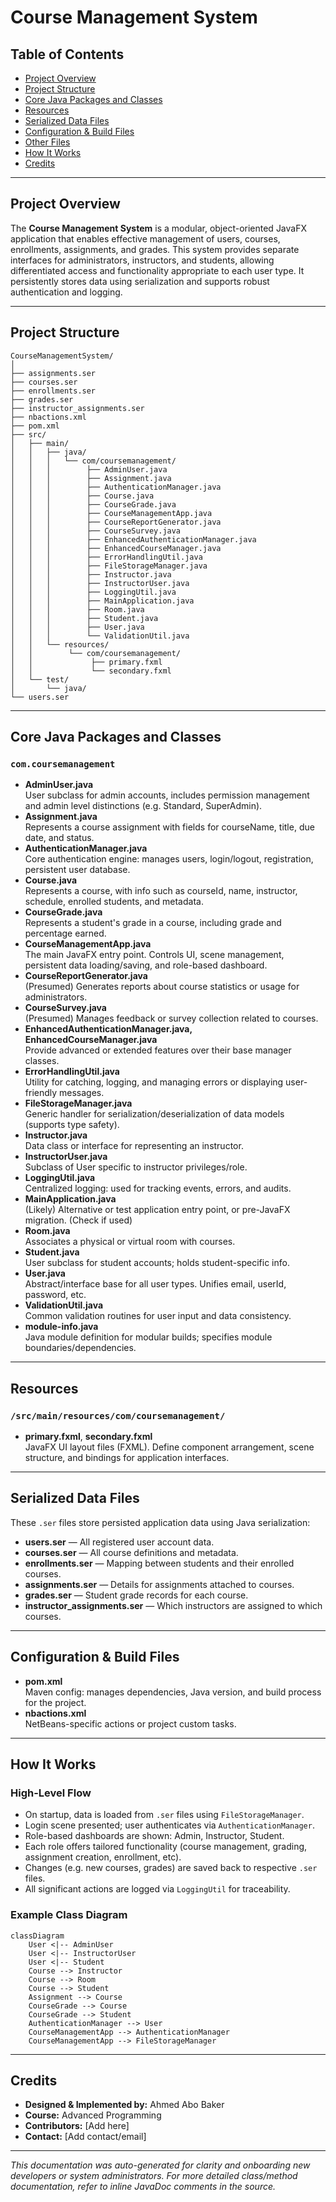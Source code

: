
# Course Management System

## Table of Contents
- [Project Overview](#project-overview)
- [Project Structure](#project-structure)
- [Core Java Packages and Classes](#core-java-packages-and-classes)
- [Resources](#resources)
- [Serialized Data Files](#serialized-data-files)
- [Configuration & Build Files](#configuration--build-files)
- [Other Files](#other-files)
- [How It Works](#how-it-works)
- [Credits](#credits)

---

## Project Overview

The **Course Management System** is a modular, object-oriented JavaFX application that enables effective management of users, courses, enrollments, assignments, and grades. This system provides separate interfaces for administrators, instructors, and students, allowing differentiated access and functionality appropriate to each user type. It persistently stores data using serialization and supports robust authentication and logging.

---

## Project Structure

```
CourseManagementSystem/
│
├── assignments.ser
├── courses.ser
├── enrollments.ser
├── grades.ser
├── instructor_assignments.ser
├── nbactions.xml
├── pom.xml
├── src/
│   ├── main/
│   │   ├── java/
│   │   │   └── com/coursemanagement/
│   │   │        ├── AdminUser.java
│   │   │        ├── Assignment.java
│   │   │        ├── AuthenticationManager.java
│   │   │        ├── Course.java
│   │   │        ├── CourseGrade.java
│   │   │        ├── CourseManagementApp.java
│   │   │        ├── CourseReportGenerator.java
│   │   │        ├── CourseSurvey.java
│   │   │        ├── EnhancedAuthenticationManager.java
│   │   │        ├── EnhancedCourseManager.java
│   │   │        ├── ErrorHandlingUtil.java
│   │   │        ├── FileStorageManager.java
│   │   │        ├── Instructor.java
│   │   │        ├── InstructorUser.java
│   │   │        ├── LoggingUtil.java
│   │   │        ├── MainApplication.java
│   │   │        ├── Room.java
│   │   │        ├── Student.java
│   │   │        ├── User.java
│   │   │        └── ValidationUtil.java
│   │   └── resources/
│   │        └── com/coursemanagement/
│   │             ├── primary.fxml
│   │             └── secondary.fxml
│   └── test/
│       └── java/
└── users.ser
```

---

## Core Java Packages and Classes

### `com.coursemanagement`
- **AdminUser.java**  
  User subclass for admin accounts, includes permission management and admin level distinctions (e.g. Standard, SuperAdmin).
- **Assignment.java**  
  Represents a course assignment with fields for courseName, title, due date, and status.
- **AuthenticationManager.java**  
  Core authentication engine: manages users, login/logout, registration, persistent user database.
- **Course.java**  
  Represents a course, with info such as courseId, name, instructor, schedule, enrolled students, and metadata.
- **CourseGrade.java**  
  Represents a student's grade in a course, including grade and percentage earned.
- **CourseManagementApp.java**  
  The main JavaFX entry point. Controls UI, scene management, persistent data loading/saving, and role-based dashboard.
- **CourseReportGenerator.java**  
  (Presumed) Generates reports about course statistics or usage for administrators.
- **CourseSurvey.java**  
  (Presumed) Manages feedback or survey collection related to courses.
- **EnhancedAuthenticationManager.java, EnhancedCourseManager.java**  
  Provide advanced or extended features over their base manager classes.
- **ErrorHandlingUtil.java**  
  Utility for catching, logging, and managing errors or displaying user-friendly messages.
- **FileStorageManager.java**  
  Generic handler for serialization/deserialization of data models (supports type safety).
- **Instructor.java**  
  Data class or interface for representing an instructor.
- **InstructorUser.java**  
  Subclass of User specific to instructor privileges/role.
- **LoggingUtil.java**  
  Centralized logging: used for tracking events, errors, and audits.
- **MainApplication.java**  
  (Likely) Alternative or test application entry point, or pre-JavaFX migration. (Check if used)
- **Room.java**  
  Associates a physical or virtual room with courses.
- **Student.java**  
  User subclass for student accounts; holds student-specific info.
- **User.java**  
  Abstract/interface base for all user types. Unifies email, userId, password, etc.
- **ValidationUtil.java**  
  Common validation routines for user input and data consistency.
- **module-info.java**  
  Java module definition for modular builds; specifies module boundaries/dependencies.

---

## Resources

### `/src/main/resources/com/coursemanagement/`
- **primary.fxml**, **secondary.fxml**  
  JavaFX UI layout files (FXML). Define component arrangement, scene structure, and bindings for application interfaces.

---

## Serialized Data Files

These `.ser` files store persisted application data using Java serialization:
- **users.ser** — All registered user account data.
- **courses.ser** — All course definitions and metadata.
- **enrollments.ser** — Mapping between students and their enrolled courses.
- **assignments.ser** — Details for assignments attached to courses.
- **grades.ser** — Student grade records for each course.
- **instructor_assignments.ser** — Which instructors are assigned to which courses.

---

## Configuration & Build Files

- **pom.xml**  
  Maven config: manages dependencies, Java version, and build process for the project.
- **nbactions.xml**  
  NetBeans-specific actions or project custom tasks.

---

## How It Works

### High-Level Flow
- On startup, data is loaded from `.ser` files using `FileStorageManager`.
- Login scene presented; user authenticates via `AuthenticationManager`.
- Role-based dashboards are shown: Admin, Instructor, Student.
- Each role offers tailored functionality (course management, grading, assignment creation, enrollment, etc).
- Changes (e.g. new courses, grades) are saved back to respective `.ser` files.
- All significant actions are logged via `LoggingUtil` for traceability.

### Example Class Diagram

```mermaid
classDiagram
    User <|-- AdminUser
    User <|-- InstructorUser
    User <|-- Student
    Course --> Instructor
    Course --> Room
    Course --> Student
    Assignment --> Course
    CourseGrade --> Course
    CourseGrade --> Student
    AuthenticationManager --> User
    CourseManagementApp --> AuthenticationManager
    CourseManagementApp --> FileStorageManager
```

---

## Credits

- **Designed & Implemented by:** Ahmed Abo Baker
- **Course:** Advanced Programming
- **Contributors:** [Add here]
- **Contact:** [Add contact/email]

---

*This documentation was auto-generated for clarity and onboarding new developers or system administrators. For more detailed class/method documentation, refer to inline JavaDoc comments in the source.*
